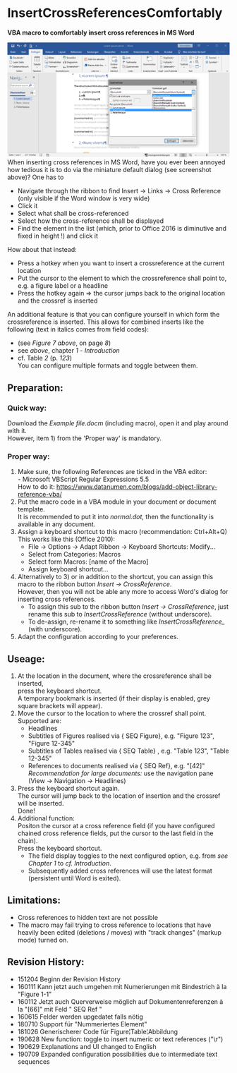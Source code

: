 # InsertCrossReferencesComfortably
**VBA macro to comfortably insert cross references in MS Word**  

![Screenshot](https://github.com/Traveler4/InsertCrossReferencesComfortably/blob/master/Screenshot.png)
When inserting cross references in MS Word, have you ever been annoyed how tedious it is to do via the miniature default dialog (see screenshot above)? One has to  
- Navigate through the ribbon to find Insert -> Links -> Cross Reference (only visible if the Word window is very wide) 
- Click it
- Select what shall be cross-referenced
- Select how the cross-reference shall be displayed
- Find the element in the list (which, prior to Office 2016 is diminutive and fixed in height !) and click it

How about that instead:
- Press a hotkey when you want to insert a crossreference at the current location
- Put the cursor to the element to which the crossreference shall point to, e.g. a figure label or a headline
- Press the hotkey again => the cursor jumps back to the original location and the crossref is inserted

An additional feature is that you can configure yourself in which form the crossreference is inserted. This allows for combined inserts like the following (text in italics comes from field codes):
  - (see _Figure 7_ _above_, on page _8_) 
  - see _above_, chapter _1_ - _Introduction_
  - cf. Table _2_ (p. _123_)<br>
You can configure multiple formats and toggle between them.
  
## Preparation:  
### Quick way: 
Download the _Example file.docm_ (including macro), open it and play around with it. <br>
However, item 1) from the 'Proper way' is mandatory.
### Proper way:
1) Make sure, the following References are ticked in the VBA editor:<br>
       - Microsoft VBScript Regular Expressions 5.5<br>
    How to do it: https://www.datanumen.com/blogs/add-object-library-reference-vba/
 2) Put the macro code in a VBA module in your document or document template.<br>
    It is recommended to put it into _normal.dot_, 
    then the functionality is available in any document.<br>
 3) Assign a keyboard shortcut to this macro (recommendation: Ctrl+Alt+Q)<br>
    This works like this (Office 2010):
      - File -> Options -> Adapt Ribbon -> Keyboard Shortcuts: Modify...<br>
      - Select from Categories: Macros<br>
      - Select form Macros: [name of the Macro]<br>
      - Assign keyboard shortcut...<br>
 4) Alternatively to 3) or in addition to the shortcut, you can assign this 
    macro to the ribbon button _Insert -> CrossReference_.<br>
    However, then you will not be able any more to access Word's dialog
    for inserting cross references.<br>
      - To assign this sub to the ribbon button _Insert -> CrossReference_,
      just rename this sub to *InsertCrossReference* (without underscore).<br>
      - To de-assign, re-rename it to something like 
      *InsertCrossReference_* (with underscore).
 5) Adapt the configuration according to your preferences.

## Useage:  
1) At the location in the document, where the crossreference shall be inserted,  
   press the keyboard shortcut.  <br>
   A temporary bookmark is inserted (if their display is enabled, grey square brackets will appear).  
2) Move the cursor to the location to where the crossref shall point.  <br>
   Supported are:  
   - Headlines  
   - Subtitles of Figures realised via { SEQ Figure}, e.g. "Figure 123", "Figure 12-345"  
   - Subtitles of Tables  realised via { SEQ Table} , e.g. "Table 123", "Table 12-345"  
   - References to documents realised via { SEQ Ref}, e.g. "[42]"  
   _Recommendation for large documents:_ use the navigation pane (View -> Navigation -> Headlines)   
3) Press the keyboard shortcut again.  <br>
   The cursor will jump back to the location of insertion and the crossref will be inserted. <br>
   Done!  
4) Additional function:  <br>
   Positon the cursor at a cross reference field (if you have configured chained cross reference fields, put the cursor to the last field in the chain).<br> 
   Press the keyboard shortcut.<br>
   - The field display toggles to the next configured option, e.g. from _see Chapter 1_ to _cf. Introduction_.
   - Subsequently added cross references will use the latest format (persistent until Word is exited).  
  
## Limitations:
  * Cross references to hidden text are not possible  
  * The macro may fail trying to cross reference to locations that have heavily been edited (deletions / moves) with "track changes" (markup mode) turned on.   

## Revision History:  
* 151204 Beginn der Revision History  
* 160111 Kann jetzt auch umgehen mit Numerierungen mit Bindestrich à la "Figure 1-1"  
* 160112 Jetzt auch Querverweise möglich auf Dokumentenreferenzen à la "[66]" mit Feld " SEQ Ref "  
* 160615 Felder werden upgedatet falls nötig  
* 180710 Support für "Nummeriertes Element"  
* 181026 Generischerer Code für Figure¦Table¦Abbildung  
* 190628 New function: toggle to insert numeric or text references ("\r")  
* 190629 Explanations and UI changed to English  
* 190709 Expanded configuration possibilities due to intermediate text sequences
